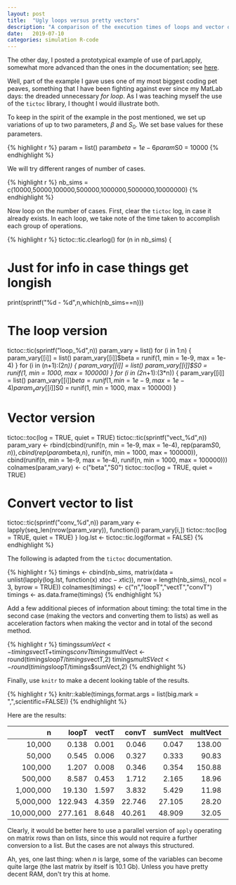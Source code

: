 ```yaml
---
layout: post
title:  "Ugly loops versus pretty vectors"
description: "A comparison of the execution times of loops and vector operations in R using the tictoc library."
date:   2019-07-10
categories: simulation R-code
---
```


The other day, I posted a prototypical example of use of parLapply, somewhat more advanced than the ones in the documentation; see [here](https://julien-arino.github.io/2019/skel-parLapply).

Well, part of the example I gave uses one of my most biggest coding pet peaves, something that I have been fighting against ever since my MatLab days: the dreaded unnecessary *for loop*. As I was teaching myself the use of the `tictoc` library, I thought I would illustrate both.

To keep in the spirit of the example in the post mentioned, we set up variations of up to two parameters, $\beta$ and $S_0$. We set base values for these parameters.

{% highlight r %}
param = list()
param$beta = 1e-6
param$S0 = 10000
{% endhighlight %}

We will try different ranges of number of cases.

{% highlight r %}
nb_sims = c(10000,50000,100000,500000,1000000,5000000,10000000)
{% endhighlight %}

Now loop on the number of cases. First, clear the `tictoc` log, in case it already exists. In each loop, we take note of the time taken to accomplish each group of operations.

{% highlight r %}
tictoc::tic.clearlog()
for (n in nb_sims) {
  # Just for info in case things get longish
  print(sprintf("%d - %d",n,which(nb_sims==n)))
  # The loop version
  tictoc::tic(sprintf("loop_%d",n))
  param_vary = list()
  for (i in 1:n) {
    param_vary[[i]] = list()
    param_vary[[i]]$beta = runif(1, min = 1e-9, max = 1e-4)
  }
  for (i in (n+1):(2*n)) {
    param_vary[[i]] = list()
    param_vary[[i]]$S0 = runif(1, min = 1000, max = 100000)
  }
  for (i in (2*n+1):(3*n)) {
    param_vary[[i]] = list()
    param_vary[[i]]$beta = runif(1, min = 1e-9, max = 1e-4)
    param_vary[[i]]$S0 = runif(1, min = 1000, max = 100000)
  }
  # Vector version
  tictoc::toc(log = TRUE, quiet = TRUE)
  tictoc::tic(sprintf("vect_%d",n))
  param_vary <- rbind(cbind(runif(n, min = 1e-9, max = 1e-4),
                            rep(param$S0,n)),
                      cbind(rep(param$beta,n),
                            runif(n, min = 1000, max = 100000)),
                      cbind(runif(n, min = 1e-9, max = 1e-4),
                            runif(n, min = 1000, max = 100000)))
  colnames(param_vary) <- c("beta","S0")
  tictoc::toc(log = TRUE, quiet = TRUE)
  # Convert vector to list
  tictoc::tic(sprintf("conv_%d",n))
  param_vary <- lapply(seq_len(nrow(param_vary)),
                       function(i) param_vary[i,])
  tictoc::toc(log = TRUE, quiet = TRUE)
}
log.lst <- tictoc::tic.log(format = FALSE)
{% endhighlight %}

The following is adapted from the `tictoc` documentation.

{% highlight r %}
timings <- cbind(nb_sims,
                 matrix(data = unlist(lapply(log.lst,
                                             function(x) x$toc - x$tic)),
                        nrow = length(nb_sims),
                        ncol = 3,
                        byrow = TRUE))
colnames(timings) <- c("n","loopT","vectT","convT")
timings <- as.data.frame(timings)
{% endhighlight %}

Add a few additional pieces of information about timing: the total time in the second case (making the vectors and converting them to lists) as well as acceleration factors when making the vector and in total of the second method.

{% highlight r %}
timings$sumVect <- timings$vectT+timings$convT
timings$multVect <- round(timings$loopT/timings$vectT,2)
timings$multSVect <- round(timings$loopT/timings$sumVect,2)
{% endhighlight %}

Finally, use `knitr` to make a decent looking table of the results.

{% highlight r %}
knitr::kable(timings,format.args = list(big.mark = ",",scientific=FALSE))
{% endhighlight %}

Here are the results:

|          n|   loopT| vectT|  convT| sumVect| multVect| multSVect|
|----------:|-------:|-----:|------:|-------:|--------:|---------:|
|     10,000|   0.138| 0.001|  0.046|   0.047|   138.00|      2.94|
|     50,000|   0.545| 0.006|  0.327|   0.333|    90.83|      1.64|
|    100,000|   1.207| 0.008|  0.346|   0.354|   150.88|      3.41|
|    500,000|   8.587| 0.453|  1.712|   2.165|    18.96|      3.97|
|  1,000,000|  19.130| 1.597|  3.832|   5.429|    11.98|      3.52|
|  5,000,000| 122.943| 4.359| 22.746|  27.105|    28.20|      4.54|
| 10,000,000| 277.161| 8.648| 40.261|  48.909|    32.05|      5.67|

Clearly, it would be better here to use a parallel version of `apply` operating on matrix rows than on lists, since this would not require a further conversion to a list. But the cases are not always this structured.


Ah, yes, one last thing: when $n$ is large, some of the variables can become quite large (the last matrix by itself is 10.1 Gb). Unless you have pretty decent RAM, don't try this at home.
